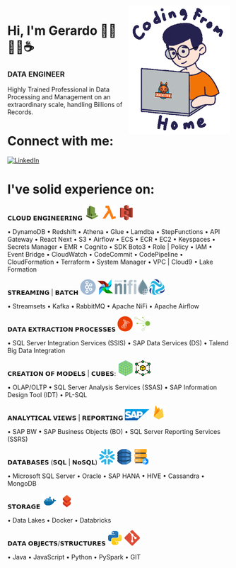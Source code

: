 <img align='right' src="https://github.com/gerardodavidlopezcastillo/gerardodavidlopezcastillo/raw/main/images/data_engineer.gif" width="230">

# Hi, I'm Gerardo 🧑‍💻🧟‍♂️☕️
### DATA ENGINEER

Highly Trained Professional in Data Processing and Management on an extraordinary scale, handling Billions of Records.

# Connect with me: 

[![LinkedIn](https://img.shields.io/badge/-LinkedIn-3b5998)](https://www.linkedin.com/in/gdlopezcastillo)

# I've solid experience on:

𝗖𝗟𝗢𝗨𝗗 𝗘𝗡𝗚𝗜𝗡𝗘𝗘𝗥𝗜𝗡𝗚 <img src="https://github.com/gerardodavidlopezcastillo/gerardodavidlopezcastillo/raw/main/images/cloudwatch.svg" width="35" height="35" alt="cloudwatch"> <img src="https://github.com/gerardodavidlopezcastillo/gerardodavidlopezcastillo/raw/main/images/lambda.svg" width="35" height="35" alt="lambda"> <img src="https://github.com/gerardodavidlopezcastillo/gerardodavidlopezcastillo/raw/main/images/s3.svg" width="35" height="35" alt="s3">

• DynamoDB • Redshift • Athena • Glue
• Lamdba • StepFunctions • API Gateway
• React Next • S3 • Airflow • ECS • ECR
• EC2 • Keyspaces • Secrets Manager • EMR
• Cognito • SDK Boto3 • Role | Policy • IAM
• Event Bridge • CloudWatch • CodeCommit
• CodePipeline • CloudFormation • Terraform
• System Manager • VPC | Cloud9 • Lake Formation

𝗦𝗧𝗥𝗘𝗔𝗠𝗜𝗡𝗚 | 𝗕𝗔𝗧𝗖𝗛 <img src="https://github.com/gerardodavidlopezcastillo/gerardodavidlopezcastillo/raw/main/images/kafka.svg" width="35" height="35" alt="KAFKA"> <img src="https://github.com/gerardodavidlopezcastillo/gerardodavidlopezcastillo/raw/main/images/airflow.svg" width="35" height="35" alt="airflow"> <img src="https://github.com/gerardodavidlopezcastillo/gerardodavidlopezcastillo/raw/main/images/nifi.svg" width="75" height="35" alt="nifi"> <img src="https://github.com/gerardodavidlopezcastillo/gerardodavidlopezcastillo/raw/main/images/streamsets.png" width="35" height="35" alt="streamsets">

• Streamsets
• Kafka
• RabbitMQ
• Apache NiFi
• Apache Airflow

𝗗𝗔𝗧𝗔 𝗘𝗫𝗧𝗥𝗔𝗖𝗧𝗜𝗢𝗡 𝗣𝗥𝗢𝗖𝗘𝗦𝗦𝗘𝗦 <img src="https://github.com/gerardodavidlopezcastillo/gerardodavidlopezcastillo/raw/main/images/ssis.png" width="35" height="35" alt="ssis"> <img src="https://github.com/gerardodavidlopezcastillo/gerardodavidlopezcastillo/raw/main/images/talend.png" width="35" height="35" alt="talend">

• SQL Server Integration Services (SSIS)
• SAP Data Services (DS)
• Talend Big Data Integration

𝗖𝗥𝗘𝗔𝗧𝗜𝗢𝗡 𝗢𝗙 𝗠𝗢𝗗𝗘𝗟𝗦 | 𝗖𝗨𝗕𝗘𝗦: <img src="https://github.com/gerardodavidlopezcastillo/gerardodavidlopezcastillo/raw/main/images/cube.svg" width="35" height="35" alt="cube"> <img src="https://github.com/gerardodavidlopezcastillo/gerardodavidlopezcastillo/raw/main/images/model.svg" width="35" height="35" alt="model">

• OLAP/OLTP
• SQL Server Analysis Services (SSAS)
• SAP Information Design Tool (IDT)
• PL-SQL

𝗔𝗡𝗔𝗟𝗬𝗧𝗜𝗖𝗔𝗟 𝗩𝗜𝗘𝗪𝗦 | 𝗥𝗘𝗣𝗢𝗥𝗧𝗜𝗡𝗚 <img src="https://github.com/gerardodavidlopezcastillo/gerardodavidlopezcastillo/raw/main/images/sap.svg" width="55" height="25" alt="sap"> <img src="https://github.com/gerardodavidlopezcastillo/gerardodavidlopezcastillo/raw/main/images/firebase.svg" width="35" height="35" alt="firebase">

• SAP BW
• SAP Business Objects (BO)
• SQL Server Reporting Services (SSRS)

𝗗𝗔𝗧𝗔𝗕𝗔𝗦𝗘𝗦 (𝗦𝗤𝗟 | 𝗡𝗼𝗦𝗤𝗟) <img src="https://github.com/gerardodavidlopezcastillo/gerardodavidlopezcastillo/raw/main/images/snowflake.svg" width="35" height="35" alt="snowflake"> <img src="https://github.com/gerardodavidlopezcastillo/gerardodavidlopezcastillo/raw/main/images/dynamodb.svg" width="35" height="35" alt="dynamodb"> <img src="https://github.com/gerardodavidlopezcastillo/gerardodavidlopezcastillo/raw/main/images/database.svg" width="35" height="35" alt="database">

• Microsoft SQL Server
• Oracle
• SAP HANA
• HIVE
• Cassandra
• MongoDB

𝗦𝗧𝗢𝗥𝗔𝗚𝗘 <img src="https://github.com/gerardodavidlopezcastillo/gerardodavidlopezcastillo/raw/main/images/docker.svg" width="35" height="35" alt="docker"> <img src="https://github.com/gerardodavidlopezcastillo/gerardodavidlopezcastillo/raw/main/images/databricks.svg" width="35" height="35" alt="databricks">

• Data Lakes
• Docker
• Databricks

𝗗𝗔𝗧𝗔 𝗢𝗕𝗝𝗘𝗖𝗧𝗦/𝗦𝗧𝗥𝗨𝗖𝗧𝗨𝗥𝗘𝗦 <img src="https://github.com/gerardodavidlopezcastillo/gerardodavidlopezcastillo/raw/main/images/python.svg" width="35" height="35" alt="python"> <img src="https://github.com/gerardodavidlopezcastillo/gerardodavidlopezcastillo/raw/main/images/git.svg" width="35" height="35" alt="git">

• Java
• JavaScript
• Python
• PySpark
• GIT
